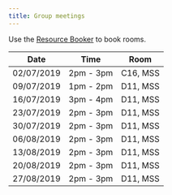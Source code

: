 ```yaml
---
title: Group meetings
---
```


Use the [Resource Booker](https://resourcebooker.manchester.ac.uk/) to book rooms.

| Date | Time | Room |
| ---- | ---- | ---- |
| 02/07/2019 | 2pm - 3pm | C16, MSS |
| 09/07/2019 | 1pm - 2pm | D11, MSS |
| 16/07/2019 | 3pm - 4pm | D11, MSS |
| 23/07/2019 | 2pm - 3pm | D11, MSS |
| 30/07/2019 | 2pm - 3pm | D11, MSS |
| 06/08/2019 | 2pm - 3pm | D11, MSS |
| 13/08/2019 | 2pm - 3pm | D11, MSS |
| 20/08/2019 | 2pm - 3pm | D11, MSS |
| 27/08/2019 | 2pm - 3pm | D11, MSS |
